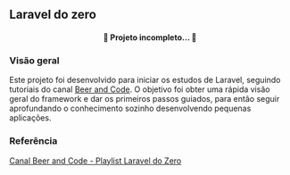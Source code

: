 ## Laravel do zero

<h4 align="center"> 
	🚧  Projeto incompleto...  🚧
</h4>

### Visão geral
Este projeto foi desenvolvido para iniciar os estudos de Laravel, seguindo tutoriais do canal [Beer and Code](https://www.youtube.com/c/BeerandCode). 
O objetivo foi obter uma rápida visão geral do framework e dar os primeiros passos guiados, para então seguir aprofundando o conhecimento sozinho desenvolvendo pequenas aplicações.


### Referência
[Canal Beer and Code - Playlist Laravel do Zero](https://www.youtube.com/playlist?list=PL7ScB28KYHhHEC8DGfhDt7WdHe7s6A56J)